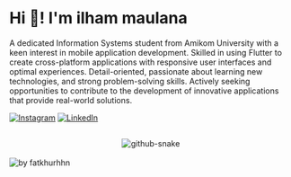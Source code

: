 <p align="left"> <img src="https://komarev.com/ghpvc/?username=fatkhur03&label=Profile%20views&color=0e75b6&style=flat" alt="" /> </p>

# Hi 👋! I'm ilham maulana

A dedicated Information Systems student from Amikom University with a keen interest in mobile application development. Skilled in using Flutter to create cross-platform applications with responsive user interfaces and optimal experiences. Detail-oriented, passionate about learning new technologies, and strong problem-solving skills. Actively seeking opportunities to contribute to the development of innovative applications that provide real-world solutions. 
<!-- ## 🌐 Socials: -->
[![Instagram](https://img.shields.io/badge/Instagram-%23E4405F.svg?logo=Instagram&logoColor=white)](https://instagram.com/story.thur) [![LinkedIn](https://img.shields.io/badge/LinkedIn-%230077B5.svg?logo=linkedin&logoColor=white)](https://www.linkedin.com/in/fatkhurrhn/) 
 
<!-- ## 💻 Technical Skills:

- **Frontend Development:** HTML/CSS3, JavaScript, Bootstrap :v
- **Tools and Design:** VSCode, GitHub and Figma -->
##
<!-- snake graph -->
<div align="center">
  <picture>
    <source media="(prefers-color-scheme: dark)" srcset="https://github.com/fatkhurrhn/fatkhurrhn/blob/main/github-contribution-grid-snake-dark.svg" />
    <source media="(prefers-color-scheme: light), (prefers-color-scheme: no-preference)" srcset="https://github.com/fatkhurrhn/fatkhurrhn/blob/main/github-contribution-grid-snake.svg" />
    <img src="https://github.com/fatkhurrhn/fatkhurrhn/blob/main/github-contribution-grid-snake.svg" alt="github-snake" />
  </picture>
<!-- <h4> _generated with [Platane/snk](https://platane.me/snk/)_</h4> -->
</div>
<br>
<div align="left">
<!--   <img src="https://github-readme-activity-graph.vercel.app/graph?username=fatkhurrhn&radius=16&theme=react&area=true&order=5" height="auto" alt="by fatkhurhhn"/> -->
  <img src="https://github-readme-activity-graph.vercel.app/graph?username=fatkhurrhn&theme=github-compact&radius=16" height="auto" alt="by fatkhurhhn"/>






